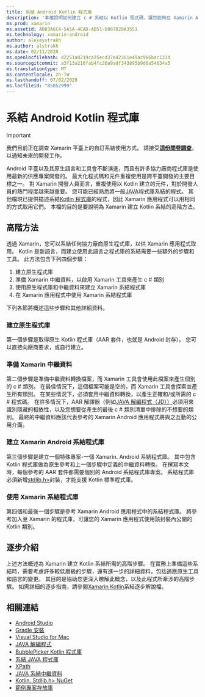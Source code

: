 ```yaml
---
title: 系結 Android Kotlin 程式庫
description: '本檔說明如何建立 c # 系結以 Kotlin 程式碼，讓您能夠在 Xamarin Android 應用程式中使用原生程式庫。'
ms.prod: xamarin
ms.assetid: AB03A6C4-5A5A-4EAD-AD51-D887B20A3551
ms.technology: xamarin-android
author: alexeystrakh
ms.author: alstrakh
ms.date: 02/11/2020
ms.openlocfilehash: d2251a0219ca25ecd37e42361e49ac966bac131d
ms.sourcegitcommit: a3f13a216fab4fc20a9adf343895b9d6a54634a5
ms.translationtype: MT
ms.contentlocale: zh-TW
ms.lasthandoff: 07/02/2020
ms.locfileid: "85852999"
---
```

# <a name="bind-android-kotlin-libraries"></a>系結 Android Kotlin 程式庫

> [!IMPORTANT]
> 我們目前正在調查 Xamarin 平臺上的自訂系結使用方式。 請接受[**這份問卷調查**](https://www.surveymonkey.com/r/KKBHNLT)，以通知未來的開發工作。

Android 平臺以及其原生語言和工具會不斷演進，而且有許多協力廠商程式庫是使用最新的供應專案開發的。 最大化程式碼和元件重複使用是跨平臺開發的主要目標之一。 對 Xamarin 開發人員而言，重複使用以 Kotlin 建立的元件，對於開發人員的熱門程度越來越重要。 您可能已經熟悉將一般[JAVA](https://docs.microsoft.com/xamarin/android/platform/binding-java-library/)程式庫系結的程式。 其他檔現已提供描述系結[Kotlin 程式庫](walkthrough.md)的程式，因此 Xamarin 應用程式可以用相同的方式取用它們。 本檔的目的是要說明為 Xamarin 建立 Kotlin 系結的高階方法。

## <a name="high-level-approach"></a>高階方法

透過 Xamarin，您可以系結任何協力廠商原生程式庫，以供 Xamarin 應用程式取用。 Kotlin 是新語言，而建立使用此語言之程式庫的系結需要一些額外的步驟和工具。 此方法包含下列四個步驟：

1. 建立原生程式庫
1. 準備 Xamarin 中繼資料，以啟用 Xamarin 工具來產生 c # 類別
1. 使用原生程式庫和中繼資料來建立 Xamarin 系結程式庫
1. 在 Xamarin 應用程式中使用 Xamarin 系結程式庫

下列各節將概述這些步驟和其他詳細資料。

### <a name="build-the-native-library"></a>建立原生程式庫

第一個步驟是取得原生 Kotlin 程式庫（AAR 套件，也就是 Android 封存）。 您可以直接向廠商要求，或自行建立。

### <a name="prepare-the-xamarin-metadata"></a>準備 Xamarin 中繼資料

第二個步驟是準備中繼資料轉換檔案，而 Xamarin 工具會使用此檔案來產生個別的 c # 類別。 在最佳情況下，這個檔案可能是空的，而 Xamarin 工具會探索並產生所有類別。 在某些情況下，必須套用中繼資料轉換，以產生正確和/或所需的 c # 程式碼。 在許多情況下，AAR 解譯器（例如[JAVA 解編程式（JD））](http://java-decompiler.github.io/)必須用來識別隱藏的相依性，以及您想要從產生的最後 c # 類別清單中排除的不想要的類別。 最終的中繼資料應該代表參考的 Xamarin Android 應用程式將與之互動的公用介面。

### <a name="build-a-xamarinandroid-binding-library"></a>建立 Xamarin Android 系結程式庫

第三個步驟是建立一個特殊專案-一個 Xamarin. Android 系結程式庫。 其中包含 Kotlin 程式庫做為原生參考和上一個步驟中定義的中繼資料轉換。 在撰寫本文時，每個參考的 AAR 套件都需要個別的 Android 系結程式庫專案。 系結程式庫必須新增[stdlib.h>](https://www.nuget.org/packages/Xamarin.Kotlin.StdLib/)封裝，才能支援 Kotlin 標準程式庫。

### <a name="consume-the-xamarin-binding-library"></a>使用 Xamarin 系結程式庫

第四個和最後一個步驟是參考 Xamarin Android 應用程式中的系結程式庫。 將參考加入至 Xamarin 的程式庫，可讓您的 Xamarin 應用程式使用該封裝內公開的 Kotlin 類別。

## <a name="walkthrough"></a>逐步介紹

上述方法概述為 Xamarin 建立 Kotlin 系結所需的高階步驟。 在實務上準備這些系結時，需要考慮許多較低層級的步驟，還有進一步的詳細資料，包括適應原生工具和語言的變更。 其目的是協助您更深入瞭解此概念，以及此程式所牽涉的高階步驟。 如需詳細的逐步指南，請參閱[Xamarin Kotlin](walkthrough.md)系結逐步解說檔。

## <a name="related-links"></a>相關連結

- [Android Studio](https://developer.android.com/studio)
- [Gradle 安裝](https://gradle.org/install/)
- [Visual Studio for Mac](https://visualstudio.microsoft.com/downloads)
- [JAVA 解編程式](http://java-decompiler.github.io/)
- [BubblePicker Kotlin 程式庫](https://github.com/igalata/Bubble-Picker)
- [系結 JAVA 程式庫](https://docs.microsoft.com/xamarin/android/platform/binding-java-library/)
- [XPath](https://www.w3.org/TR/xpath/)
- [JAVA 系結中繼資料](https://docs.microsoft.com/xamarin/android/platform/binding-java-library/customizing-bindings/java-bindings-metadata)
- [Kotlin. Stdlib.h> NuGet](https://www.nuget.org/packages/Xamarin.Kotlin.StdLib/)
- [範例專案存放庫](https://github.com/xamcat/xamarin-binding-kotlin-framework)
